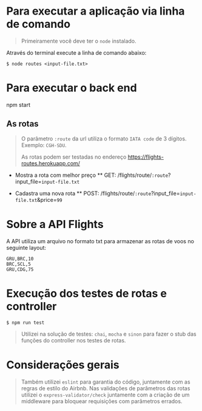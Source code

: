 # Para executar a aplicação via linha de comando #

> Primeiramente você deve ter o `node` instalado.

Através do terminal execute a linha de comando abaixo:

`$ node routes <input-file.txt>`

# Para executar o back end #

npm start

## As rotas
> O parâmetro `:route` da url utiliza o formato `IATA code` de 3 dígitos. Exemplo: `CGH-SDU`.
> 
> As rotas podem ser testadas no endereço https://flights-routes.herokuapp.com/

* Mostra a rota com melhor preço
** GET: /flights/route/`:route`?input_file=`input-file.txt`

* Cadastra uma nova rota
** POST: /flights/route/`:route`?input_file=`input-file.txt`&price=`99`
 
# Sobre a API Flights
A API utiliza um arquivo no formato txt para armazenar as rotas de voos no seguinte layout:
```
GRU,BRC,10
BRC,SCL,5
GRU,CDG,75
```

# Execução dos testes de rotas e controller

`$ npm run test`

> Utilizei na solução de testes: `chai`, `mocha` e `sinon` para fazer o stub das funções do controller nos testes de rotas.

# Considerações gerais

> Também utilizei `eslint` para garantia do código, juntamente com as regras de estilo do Airbnb.
Nas validações de parâmetros das rotas utilizei o `express-validator/check` juntamente com a criação de um middleware para bloquear requisições com parâmetros errados.
